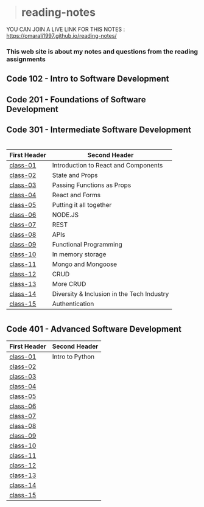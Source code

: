 ># reading-notes
YOU CAN JOIN A LIVE LINK FOR THIS NOTES :  https://omarali1997.github.io/reading-notes/

### This web site is about my notes and questions from the reading assignments 

## Code 102 - Intro to Software Development
## Code 201 - Foundations of Software Development
## Code 301 - Intermediate Software Development
#

| First Header                  | Second Header                              |
| ----------------------------- | ------------------------------------------ |
| [class-01](./301/class-01.md)     | Introduction to React and Components       |
| [class-02](./301/class-02.md)     | State and Props                            |
| [class-03](./301/class-03.md)     | Passing Functions as Props                 |
| [class-04](./301/class-04.md)     | React and Forms                            |
| [class-05](./301/class-05.md)     | Putting it all together                    |
| [class-06](./301/class-06.md)     | NODE.JS                                    |
| [class-07](./301/class-07.md)     | REST                                       |
| [class-08](./301/class-08.md)     | APIs                                       |
| [class-09](./301/class-09.md)     | Functional Programming                     |
| [class-10](./301/class-10.md)     | In memory storage                          |
| [class-11](./301/class-11.md)     | Mongo and Mongoose                         |
| [class-12](./301/class-12.md)     | CRUD                                       |
| [class-13](./301/class-13.md)     | More CRUD                                  |
| [class-14](./301/class-14.md)     | Diversity & Inclusion in the Tech Industry |
| [class-15](./301/class-15.md)     | Authentication                             |

#
## Code 401 - Advanced Software Development

| First Header                  | Second Header                              |
| ----------------------------- | ------------------------------------------ |
| [class-01](./401/class-01.md)     |   Intro to Python     |
| [class-02](./401/class-02.md)     |        |
| [class-03](./401/class-03.md)     |        |
| [class-04](./401/class-04.md)     |        |
| [class-05](./401/class-05.md)     |        |
| [class-06](./401/class-06.md)     |        |
| [class-07](./401/class-07.md)     |        |
| [class-08](./401/class-08.md)     |        |
| [class-09](./401/class-09.md)     |        |
| [class-10](./401/class-10.md)     |        |
| [class-11](./401/class-11.md)     |        |
| [class-12](./401/class-12.md)     |        |
| [class-13](./401/class-13.md)     |        |
| [class-14](./401/class-14.md)     |        |
| [class-15](./401/class-15.md)     |        |

